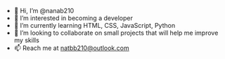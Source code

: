 - 👋 Hi, I’m @nanab210
- 👀 I’m interested in becoming a developer
- 🌱 I’m currently learning HTML, CSS, JavaScript, Python
- 💞️ I’m looking to collaborate on small projects that will help me improve my skills
- 📫 Reach me at natbb210@outlook.com

<!---
nanab210/nanab210 is a ✨ special ✨ repository because its `README.md` (this file) appears on your GitHub profile.
You can click the Preview link to take a look at your changes.
--->
